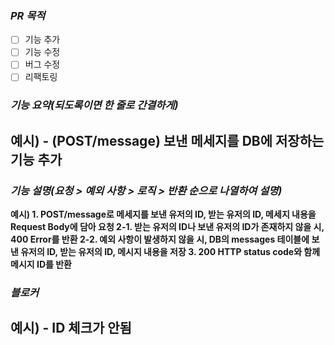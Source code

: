 ### *PR 목적*
- [ ] 기능 추가
- [ ] 기능 수정
- [ ] 버그 수정
- [ ] 리팩토링

### *기능 요약(되도록이면 한 줄로 간결하게)*
**예시) - (POST/message) 보낸 메세지를 DB에 저장하는 기능 추가**
- 

### *기능 설명(요청 > 예외 사항 > 로직 > 반환 순으로 나열하여 설명)*
**예시) 1. POST/message로 메세지를 보낸 유저의 ID, 받는 유저의 ID, 메세지 내용을 Request Body에 담아 요청
       2-1. 받는 유저의 ID나 보낸 유저의 ID가 존재하지 않을 시, 400 Error를 반환
       2-2. 예외 사항이 발생하지 않을 시, DB의 messages 테이블에 보낸 유저의 ID, 받는 유저의 ID, 메시지 내용을 저장
       3. 200 HTTP status code와 함께 메시지 ID를 반환**

### *블로커*
**예시) - ID 체크가 안됨**
- 
